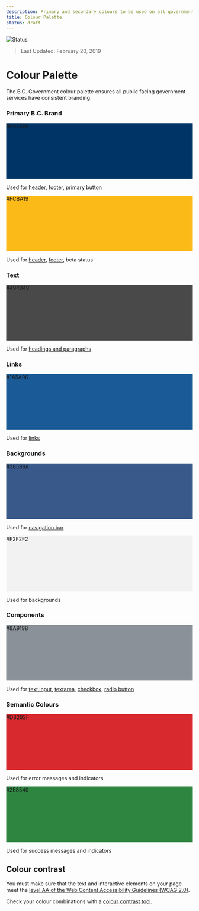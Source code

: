 ```yaml
---
description: Primary and secondary colours to be used on all government digital websites and services.
title: Colour Palette
status: draft
---
```

![Status](https://img.shields.io/badge/Recommended-Draft-orange.svg)
> Last Updated: February 20, 2019

# Colour Palette

The B.C. Government colour palette ensures all public facing government services have consistent branding.


<div class="container">
  <h3>Primary B.C. Brand</h3>
  <div class="row">
    <div class="col-sm-4">
    <div class="card">
        <div class="p-3 text-white" style="background-color: #003366; height: 150px;">#003366</div>
        <div class="card-body">
          <p class="mb-0">Used for <a href="https://developer.gov.bc.ca/Design-System/Header-Basic">header</a>, <a href="https://developer.gov.bc.ca/Design-System/Footer-Basic">footer</a>,
             <a href="https://developer.gov.bc.ca/Design-System/Primary-Button">primary button</a></p>
        </div>
    </div>
    </div>
    <div class="col-sm-4">
    <div class="card">
        <div class="p-3 text-black" style="background-color: #FCBA19; height: 150px;">#FCBA19</div>
        <div class="card-body">
          <p class="mb-0">Used for <a href="https://developer.gov.bc.ca/Design-System/Header-Basic">header</a>, <a href="https://developer.gov.bc.ca/Design-System/Footer-Basic">footer</a>, beta status</p>
        </div>
    </div>
    </div>
  </div>
</div>

<div class="container">
  <h3>Text</h3>
  <div class="row">
    <div class="col-sm-4">
    <div class="card">
        <div class="p-3 text-white" style="background-color: #494949; height: 150px;">#494949</div>
        <div class="card-body">
          <p class="mb-0">Used for <a href="https://developer.gov.bc.ca/Design-System/Typography">headings and paragraphs</a></p>
        </div>
    </div>
    </div>
  </div>
</div>

<div class="container">
  <h3>Links</h3>
  <div class="row">
    <div class="col-sm-4">
    <div class="card">
        <div class="p-3 text-white" style="background-color: #1A5A96; height: 150px;">#1A5A96</div>
        <div class="card-body">
          <p class="mb-0">Used for <a href="https://developer.gov.bc.ca/Design-System/Links">links</a></p>
        </div>
    </div>
    </div>
  </div>
</div>

<div class="container">
  <h3>Backgrounds</h3>
  <div class="row">
    <div class="col-sm-4">
    <div class="card">
        <div class="p-3 text-white" style="background-color: #38598A; height: 150px;">#38598A</div>
        <div class="card-body">
          <p class="mb-0">Used for <a href="https://developer.gov.bc.ca/Design-System/Navigation-Bar-Basic">navigation bar</a></p>
        </div>
    </div>
    </div>
    <div class="col-sm-4">
    <div class="card">
        <div class="p-3 text-black" style="background-color: #F2F2F2; height: 150px;">#F2F2F2</div>
        <div class="card-body">
          <p class="mb-0">Used for backgrounds</p>
        </div>
    </div>
    </div>
  </div>
</div>

<div class="container">
  <h3>Components</h3>
  <div class="row">
    <div class="col-sm-4">
    <div class="card">
        <div class="p-3 text-white" style="background-color: #8a9198; height: 150px;">#8A9198</div>
        <div class="card-body">
          <p class="mb-0">Used for 
              <a href="https://developer.gov.bc.ca/Design-System/Text-Input">text input</a>,
              <a href="https://developer.gov.bc.ca/Design-System/Textarea">textarea</a>, <a href="https://developer.gov.bc.ca/Design-System/Checkbox">checkbox</a>,
             <a href="https://developer.gov.bc.ca/Design-System/Radio-Button">radio button</a>
        </p>
        </div>
  </div>
</div>

<div class="container">
  <h3>Semantic Colours</h3>
  <div class="row">
    <div class="col-sm-4">
    <div class="card">
        <div class="p-3 text-white" style="background-color: #D8292F; height: 150px;">#D8292F</div>
        <div class="card-body">
          <p class="mb-0">Used for error messages and indicators</p>
        </div>
    </div>
    </div>
    <div class="col-sm-4">
    <div class="card">
        <div class="p-3 text-white" style="background-color: #2E8540; height: 150px;">#2E8540</div>
        <div class="card-body">
          <p class="mb-0">Used for success messages and indicators</p>
        </div>
    </div>
    </div>
  </div>
</div>

## Colour contrast
You must make sure that the text and interactive elements on your page meet the [level AA of the Web Content Accessibility Guidelines (WCAG 2.0)](https://www.w3.org/TR/UNDERSTANDING-WCAG20/visual-audio-contrast-contrast.html#larger-scaledef).

Check your colour combinations with a [colour contrast tool](https://webaim.org/resources/contrastchecker/).
